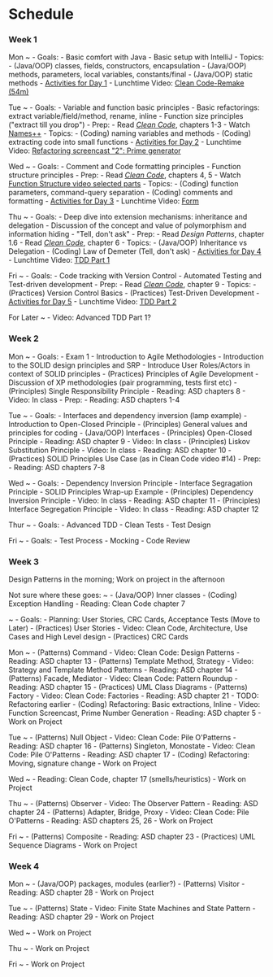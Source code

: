 # Schedule

### Week 1

Mon
  ~ - Goals:
        - Basic comfort with Java
        - Basic setup with IntelliJ
    - Topics:
    	- (Java/OOP) classes, fields, constructors, encapsulation
    	- (Java/OOP) methods, parameters, local variables, constants/final
    	- (Java/OOP) static methods
	- [Activities for Day 1](lessonPlans/lessonPlanDay1.md)
    - Lunchtime Video: [Clean Code-Remake (54m)](videos/01-clean_code.md)

Tue
  ~ - Goals:
        - Variable and function basic principles
        - Basic refactorings: extract variable/field/method, rename, inline
        - Function size principles ("extract till you drop")
	- Prep:
        - Read [*Clean Code*](https://learning.oreilly.com/library/view/clean-code/9780136083238/), chapters 1-3
		- Watch [Names++](videos/02-names.md)
	- Topics:
    	- (Coding) naming variables and methods
    	- (Coding) extracting code into small functions
    - [Activities for Day 2](lessonPlans/lessonPlanDay2.md)
    - Lunchtime Video: [Refactoring screencast "2": Prime generator](videos/04-prime_gen_screencast.md)

Wed
  ~ - Goals:
        - Comment and Code formatting principles
        - Function structure principles
	- Prep:
        - Read [*Clean Code*](https://learning.oreilly.com/library/view/clean-code/9780136083238/), chapters 4, 5
        - Watch [Function Structure video selected parts](videos/05-function_structure.md)
	- Topics:
    	- (Coding) function parameters, command-query separation
    	- (Coding) comments and formatting
    - [Activities for Day 3](lessonPlans/lessonPlanDay3.md)
    - Lunchtime Video: [Form](videos/06-form.md)

Thu
  ~ - Goals:
        - Deep dive into extension mechanisms: inheritance and delegation
        - Discussion of the concept and value of polymorphism and information hiding
        - "Tell, don't ask"
	- Prep:
        - Read *Design Patterns*, chapter 1.6
        - Read [*Clean Code*](https://learning.oreilly.com/library/view/clean-code/9780136083238/), chapter 6
	- Topics:
    	- (Java/OOP) Inheritance vs Delegation
	    - (Coding) Law of Demeter (Tell, don't ask)
    - [Activities for Day 4](lessonPlans/lessonPlanDay4.md)
    - Lunchtime Video: [TDD Part 1](videos/07-tdd_part1.md)

Fri
  ~ - Goals:
        - Code tracking with Version Control
        - Automated Testing and Test-driven development
	- Prep:
        - Read [*Clean Code*](https://learning.oreilly.com/library/view/clean-code/9780136083238/), chapter 9
	- Topics:
    	- (Practices) Version Control Basics
	    - (Practices) Test-Driven Development
    - [Activities for Day 5](lessonPlans/lessonPlanDay5.md)
    - Lunchtime Video: [TDD Part 2](videos/08-tdd_part2.md)

For Later
  ~ - Video: Advanced TDD Part 1?

### Week 2

Mon
  ~ - Goals:
		- Exam 1
        - Introduction to Agile Methodologies
        - Introduction to the SOLID design principles and SRP
		- Introduce User Roles/Actors in context of SOLID principles
    - (Practices) Principles of Agile Development
        - Discussion of XP methodologies (pair programming, tests first etc)
    - (Principles) Single Responsibility Principle
        - Reading: ASD chapters 8
        - Video: In class
	- Prep:
        - Reading: ASD chapters 1-4

Tue
  ~ - Goals:
        - Interfaces and dependency inversion (lamp example)
		- Introduction to Open-Closed Principle
    - (Principles) General values and principles for coding
    - (Java/OOP) Interfaces
    - (Principles) Open-Closed Principle
        - Reading: ASD chapter 9
        - Video: In class
    - (Principles) Liskov Substitution Principle
        - Video: In class
        - Reading: ASD chapter 10
    - (Practices) SOLID Principles Use Case (as in Clean Code video #14)
	- Prep:
        - Reading: ASD chapters 7-8

Wed
  ~ - Goals:
		- Dependency Inversion Principle
		- Interface Segragation Principle
		- SOLID Principles Wrap-up Example
    - (Principles) Dependency Inversion Principle
        - Video: In class
        - Reading: ASD chapter 11
    - (Principles) Interface Segregation Principle
        - Video: In class
        - Reading: ASD chapter 12

Thur
  ~ - Goals:
		- Advanced TDD
	    - Clean Tests
		- Test Design

Fri
  ~ - Goals:
		- Test Process
	    - Mocking
		- Code Review

### Week 3

Design Patterns in the morning; Work on project in the afternoon

Not sure where these goes:
  ~ - (Java/OOP) Inner classes
    - (Coding) Exception Handling
        - Reading: Clean Code chapter 7

  ~ - Goals:
        - Planning: User Stories, CRC Cards, Acceptance Tests (Move to Later)
    - (Practices) User Stories
        - Video: Clean Code, Architecture, Use Cases and High Level design
    - (Practices) CRC Cards


Mon
  ~ - (Patterns) Command
        - Video: Clean Code: Design Patterns
        - Reading: ASD chapter 13
    - (Patterns) Template Method, Strategy
        - Video: Strategy and Template Method Patterns
        - Reading: ASD chapter 14
    - (Patterns) Facade, Mediator
        - Video: Clean Code: Pattern Roundup
        - Reading: ASD chapter 15
    - (Practices) UML Class Diagrams
    - (Patterns) Factory
        - Video: Clean Code: Factories
        - Reading: ASD chapter 21
    - TODO: Refactoring earlier
    - (Coding) Refactoring: Basic extractions, Inline
        - Video: Function Screencast, Prime Number Generation
        - Reading: ASD chapter 5
    - Work on Project

Tue
  ~ - (Patterns) Null Object
        - Video: Clean Code: Pile O'Patterns
        - Reading: ASD chapter 16
    - (Patterns) Singleton, Monostate
        - Video: Clean Code: Pile O'Patterns
        - Reading: ASD chapter 17
    - (Coding) Refactoring: Moving, signature change
    - Work on Project

Wed
  ~ - Reading: Clean Code, chapter 17 (smells/heuristics)
    - Work on Project

Thu
  ~ - (Patterns) Observer
        - Video: The Observer Pattern
        - Reading: ASD chapter 24
    - (Patterns) Adapter, Bridge, Proxy
        - Video: Clean Code: Pile O'Patterns
        - Reading: ASD chapters 25, 26
    - Work on Project

Fri
  ~ - (Patterns) Composite
        - Reading: ASD chapter 23
    - (Practices) UML Sequence Diagrams
    - Work on Project

### Week 4

Mon
  ~ - (Java/OOP) packages, modules (earlier?)
    - (Patterns) Visitor
        - Reading: ASD chapter 28
    - Work on Project

Tue
  ~ - (Patterns) State
        - Video: Finite State Machines and State Pattern
        - Reading: ASD chapter 29
    - Work on Project

Wed
  ~ - Work on Project

Thu
  ~ - Work on Project

Fri
  ~ - Work on Project
